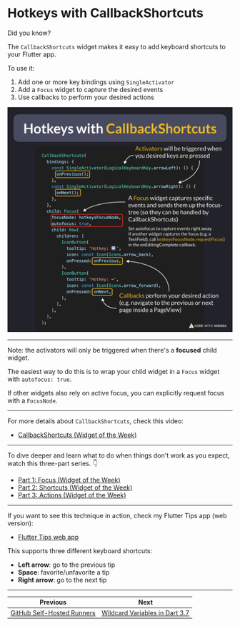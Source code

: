 # Hotkeys with CallbackShortcuts

Did you know?

The `CallbackShortcuts` widget makes it easy to add keyboard shortcuts to your Flutter app.

To use it:

1. Add one or more key bindings using `SingleActivator`
2. Add a `Focus` widget to capture the desired events
3. Use callbacks to perform your desired actions

![](227.png)

<!--
CallbackShortcuts(
  bindings: {
    const SingleActivator(LogicalKeyboardKey.arrowLeft): () {
      onPrevious();
    },
    const SingleActivator(LogicalKeyboardKey.arrowRight): () {
      onNext();
    },
  },
  child: Focus(
    focusNode: hotkeysFocusNode,
    autofocus: true,
    child: Row(
      children: [
        IconButton(
          tooltip: 'Hotkey: ⬅️',
          icon: const Icon(Icons.arrow_back),
          onPressed: onPrevious,
        ),
        IconButton(
          tooltip: 'Hotkey: ➡️',
          icon: const Icon(Icons.arrow_forward),
          onPressed: onNext,
        ),
      ],
    ),
  ),
);
-->

---

Note: the activators will only be triggered when there's a **focused** child widget.

The easiest way to do this is to wrap your child widget in a `Focus` widget with `autofocus: true`.

If other widgets also rely on active focus, you can explicitly request focus with a `FocusNode`.

---

For more details about `CallbackShortcuts`, check this video:

- [CallbackShortcuts (Widget of the Week)](https://youtu.be/VcQQ1ns_qNY?si=61hK4ZvPLDoU7Zox)

---

To dive deeper and learn what to do when things don't work as you expect, watch this three-part series. 👇

- [Part 1: Focus (Widget of the Week)](https://youtu.be/JCDfh5bs1xc?si=ExrsMnyUqi1GzEL_)
- [Part 2: Shortcuts (Widget of the Week)](https://youtu.be/6ZcQmdoz9N8?si=2f-IdXFkv43S6taX)
- [Part 3: Actions (Widget of the Week)](https://youtu.be/XawP1i314WM?si=cESt4-bbVVNlLAzp)

---

If you want to see this technique in action, check my Flutter Tips app (web version):

- [Flutter Tips web app](https://app.fluttertips.dev/)

This supports three different keyboard shortcuts:

- **Left arrow**: go to the previous tip
- **Space**: favorite/unfavorite a tip
- **Right arrow**: go to the next tip

---

| Previous | Next |
| -------- | ---- |
| [GitHub Self-Hosted Runners](../0226-github-self-hosted-runners/index.md) | [Wildcard Variables in Dart 3.7](../0228-wildcard-variables-dart-3.7/index.md) |

<!-- TWITTER|https://x.com/biz84/status/1889311863759913078 -->
<!-- LINKEDIN|https://www.linkedin.com/posts/andreabizzotto_did-you-know-the-callbackshortcuts-widget-activity-7295078648250810368-p2J_  -->
<!-- BLUESKY|https://bsky.app/profile/codewithandrea.com/post/3lhvst66e2k2f -->



